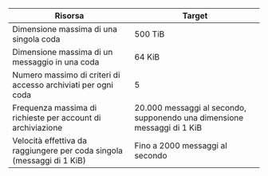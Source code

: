 | Risorsa | Target |
|----------|---------------|
| Dimensione massima di una singola coda | 500 TiB |
| Dimensione massima di un messaggio in una coda | 64 KiB |
| Numero massimo di criteri di accesso archiviati per ogni coda | 5 |
| Frequenza massima di richieste per account di archiviazione | 20.000 messaggi al secondo, supponendo una dimensione messaggi di 1 KiB |
| Velocità effettiva da raggiungere per coda singola (messaggi di 1 KiB) | Fino a 2000 messaggi al secondo |
